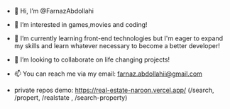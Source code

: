 - 👋 Hi, I’m @FarnazAbdollahi
- 👀 I’m interested in games,movies and coding!
- 🌱 I’m currently learning front-end technologies but I'm eager to expand my skills and learn whatever necessary to become a better developer!
- 💞️ I’m looking to collaborate on life changing projects!
- 📫 You can reach me via my email: farnaz.abdollahii@gmail.com

- private repos demo:
https://real-estate-naroon.vercel.app/ (/search, /propert, /realstate , /search-property)


<!---
FarnazAbdollahi/FarnazAbdollahi is a ✨ special ✨ repository because its `README.md` (this file) appears on your GitHub profile.
You can click the Preview link to take a look at your changes.
--->
